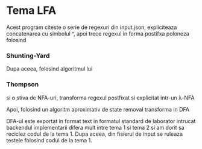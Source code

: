 # Tema LFA
Acest program citeste o serie de regexuri din input.json, expliciteaza concatenarea cu simbolul ^, apoi trece regexul in forma postifxa poloneza folosind
### Shunting-Yard

Dupa aceea, folosind algoritmul lui
### Thompson 
si o stiva de NFA-uri, transforma regexul postfixat si explicitat intr-un λ-NFA

Apoi, folosind un algoritm aproximativ de state removal transforma in DFA

DFA-ul este exportat in format text in formatul standard de laborator intrucat backendul implementarii difera mult intre tema 1 si tema 2 si am dorit sa reciclez codul de la tema 1. Dupa aceea, din fisierul de input se ruleaza testele folosind codul de la tema 1.
